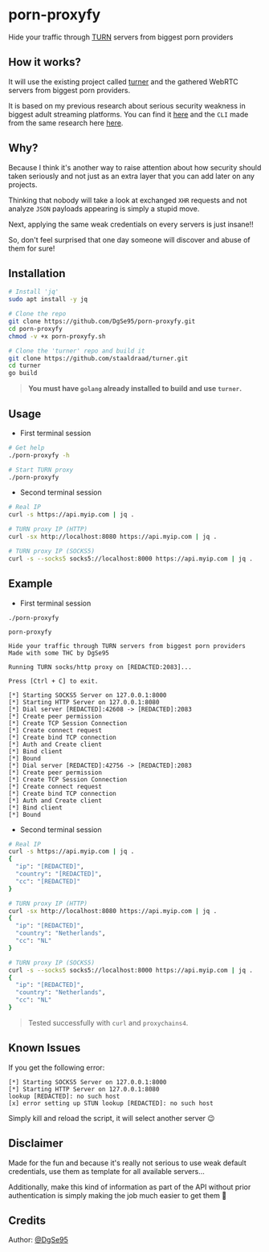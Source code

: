 # porn-proxyfy

Hide your traffic through [TURN](https://en.wikipedia.org/wiki/Traversal_Using_Relays_around_NAT) servers from biggest porn providers

## How it works?

It will use the existing project called [turner](https://github.com/staaldraad/turner) and the gathered WebRTC servers from biggest porn providers.

It is based on my previous research about serious security weakness in biggest adult streaming platforms. You can find it [here](https://github.com/DgSe95/stream-capture-poc) and the `CLI` made from the same research here [here](https://github.com/DgSe95/porn-dump-cli).

## Why?

Because I think it's another way to raise attention about how security should taken seriously and not just as an extra layer that you can add later on any projects.

Thinking that nobody will take a look at exchanged `XHR` requests and not analyze `JSON` payloads appearing is simply a stupid move.

Next, applying the same weak credentials on every servers is just insane!!

So, don't feel surprised that one day someone will discover and abuse of them for sure!

## Installation

```bash
# Install 'jq'
sudo apt install -y jq

# Clone the repo
git clone https://github.com/DgSe95/porn-proxyfy.git
cd porn-proxyfy
chmod -v +x porn-proxyfy.sh

# Clone the 'turner' repo and build it
git clone https://github.com/staaldraad/turner.git
cd turner
go build
```

> __You must have `golang` already installed to build and use `turner`.__

## Usage

* First terminal session

```bash
# Get help
./porn-proxyfy -h

# Start TURN proxy
./porn-proxyfy
```

* Second terminal session

```bash
# Real IP
curl -s https://api.myip.com | jq .

# TURN proxy IP (HTTP)
curl -sx http://localhost:8080 https://api.myip.com | jq .

# TURN proxy IP (SOCKS5)
curl -s --socks5 socks5://localhost:8000 https://api.myip.com | jq .
```

## Example

* First terminal session

```
./porn-proxyfy

porn-proxyfy

Hide your traffic through TURN servers from biggest porn providers
Made with some THC by DgSe95

Running TURN socks/http proxy on [REDACTED:2083]...

Press [Ctrl + C] to exit.

[*] Starting SOCKS5 Server on 127.0.0.1:8000
[*] Starting HTTP Server on 127.0.0.1:8080
[*] Dial server [REDACTED]:42608 -> [REDACTED]:2083
[*] Create peer permission
[*] Create TCP Session Connection
[*] Create connect request
[*] Create bind TCP connection
[*] Auth and Create client 
[*] Bind client 
[*] Bound
[*] Dial server [REDACTED]:42756 -> [REDACTED]:2083
[*] Create peer permission
[*] Create TCP Session Connection
[*] Create connect request
[*] Create bind TCP connection
[*] Auth and Create client 
[*] Bind client 
[*] Bound
```

* Second terminal session

```bash
# Real IP
curl -s https://api.myip.com | jq .
{
  "ip": "[REDACTED]",
  "country": "[REDACTED]",
  "cc": "[REDACTED]"
}

# TURN proxy IP (HTTP)
curl -sx http://localhost:8080 https://api.myip.com | jq .
{
  "ip": "[REDACTED]",
  "country": "Netherlands",
  "cc": "NL"
}

# TURN proxy IP (SOCKS5)
curl -s --socks5 socks5://localhost:8000 https://api.myip.com | jq .
{
  "ip": "[REDACTED]",
  "country": "Netherlands",
  "cc": "NL"
}
```

> Tested successfully with `curl` and `proxychains4`.

## Known Issues

If you get the following error:

```
[*] Starting SOCKS5 Server on 127.0.0.1:8000
[*] Starting HTTP Server on 127.0.0.1:8080
lookup [REDACTED]: no such host
[x] error setting up STUN lookup [REDACTED]: no such host
```

Simply kill and reload the script, it will select another server :wink:

## Disclaimer

Made for the fun and because it's really not serious to use weak default credentials, use them as template for all available servers...

Additionally, make this kind of information as part of the API without prior authentication is simply making the job much easier to get them :rofl:

## Credits

Author: [@DgSe95](https://twitter.com/DgSe95)
